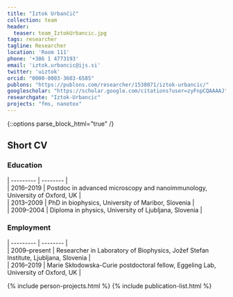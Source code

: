 ```yaml
---
title: "Iztok Urbančič"
collection: team
header:
  teaser: team_IztokUrbancic.jpg
tags: researcher
tagline: Researcher
location: 'Room 111'
phone: '+386 1 4773193'
email: 'iztok.urbancic@ijs.si'
twitter: 'uiztok'
orcid: "0000-0003-3603-6585"
publons: "https://publons.com/researcher/1538071/iztok-urbancic/"
googlescholar: "https://scholar.google.com/citations?user=zyFnpCQAAAAJ"
researchgate: "Iztok-Urbancic"
projects: "fms, nanotox"
---
```


{::options parse_block_html="true" /}

Short CV
---------

<h3>Education</h3>  

| --------- | -------- |  
| 2016–2019 | Postdoc in advanced microscopy and nanoimmunology, University of Oxford, UK |  
| 2013–2009 | PhD in biophysics, University of Maribor, Slovenia |  
| 2009–2004 | Diploma in physics, University of Ljubljana, Slovenia |  

<h3>Employment</h3>  

| --------- | -------- |  
| 2009–present  | Researcher in Laboratory of Biophysics, Jožef Stefan Institute, Ljubljana, Slovenia |  
| 2016–2019 | Marie Skłodowska-Curie postdoctoral fellow, Eggeling Lab, University of Oxford, UK |  


{% include person-projects.html %}
{% include publication-list.html %}


